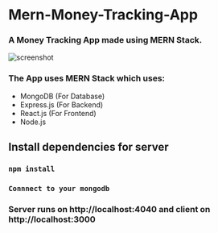# Mern-Money-Tracking-App
### A Money Tracking App made using MERN Stack.

![screenshot](https://github.com/PraveenKrGit/money-tracker-app/blob/1d670748da62be7860a9805bd363aa1a1ae95a7c/screenshot/Screenshot%20(15).png)

### The App uses MERN Stack which uses:
- MongoDB (For Database)
- Express.js (For Backend)
- React.js (For Frontend)
- Node.js

## Install dependencies for server 
### `npm install`

### `Connnect to your mongodb`

### Server runs on http://localhost:4040 and client on http://localhost:3000

